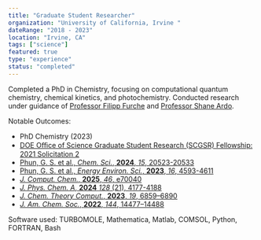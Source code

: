 ```yaml
---
title: "Graduate Student Researcher"
organization: "University of California, Irvine "
dateRange: "2018 - 2023"
location: "Irvine, CA"
tags: ["science"]
featured: true
type: "experience"
status: "completed"
---
```


Completed a PhD in Chemistry, focusing on computational quantum chemistry, chemical kinetics, and photochemistry. Conducted research under guidance of [Professor Filipp Furche](https://ffgroup.chem.uci.edu/) and [Professor Shane Ardo](https://www.chem.uci.edu/~ardo/).

Notable Outcomes:
- PhD Chemistry (2023)
- [DOE Oﬃce of Science Graduate Student Research (SCGSR) Fellowship: 2021 Solicitation 2](https://science.osti.gov/wdts/scgsr/SCGSR-Awards-and-Publications/Awards-from-Past-SCGSR-Solicitations)
- [Phun, G. S. et al., *Chem. Sci.*, **2024**, *15*, 20523-20533](https://doi.org/10.1039/D4SC05766J)
- [Phun, G. S. et al., *Energy Environ. Sci.*, **2023**, *16*, 4593-4611](https://doi.org/10.1039/D3EE00710C)
- [*J. Comput. Chem.*, **2025**, *46*, e70040](https://doi.org/10.1002/jcc.70040)
- [*J. Phys. Chem. A*, **2024** *128* (21), 4177-4188](https://doi.org/10.1021/acs.jpca.3c08228)
- [*J. Chem. Theory Comput.*, **2023**, *19*, 6859–6890](https://doi.org/10.1021/acs.jctc.3c00347)
- [*J. Am. Chem. Soc.*, **2022**, *144*, 14477–14488](https://doi.org/10.1021/jacs.2c00554)


Software used: TURBOMOLE, Mathematica, Matlab, COMSOL, Python, FORTRAN, Bash